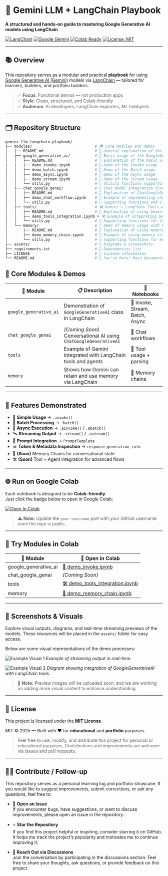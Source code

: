 # 🤖 Gemini LLM + LangChain Playbook  
**A structured and hands-on guide to mastering Google Generative AI models using LangChain**

[![LangChain](https://img.shields.io/badge/LangChain-Framework-blue)](https://www.langchain.com/)
[![Google Gemini](https://img.shields.io/badge/Google%20Gemini-LLM-red)](https://ai.google.dev/)
[![Colab Ready](https://img.shields.io/badge/Google%20Colab-Compatible-yellow)](https://colab.research.google.com/)
[![License: MIT](https://img.shields.io/badge/License-MIT-green.svg)](LICENSE)

---

## 📚 Overview

This repository serves as a modular and practical **playbook** for using [Google Generative AI (Gemini)](https://ai.google.dev/) models via [LangChain](https://python.langchain.com) — tailored for learners, builders, and portfolio builders.

> ✅ **Focus**: Functional demos — not production apps  
> ✅ **Style**: Clean, structured, and Colab-friendly  
> ✅ **Audience**: AI developers, LangChain explorers, ML hobbyists

---

## 🗂️ Repository Structure

```bash
gemini-llm-langchain-playbook/
├── modules/                            # 📚 Core modules and demos
│   ├── README.md                       # 📑 General explanation of the 'modules' folder structure and purpose
│   ├── google_generative_ai/           # 📌 Basic usage of the GoogleGenerativeAI class
│   │   ├── README.md                   # 📑 Explanation of the basic usage of GoogleGenerativeAI
│   │   ├── demo_invoke.ipynb           # 🔹 Demo of the Invoke usage
│   │   ├── demo_batch.ipynb            # 🔹 Demo of the Batch usage
│   │   ├── demo_async.ipynb            # 🔹 Demo of the Async usage
│   │   ├── demo_stream.ipynb           # 🔹 Demo of the Stream usage
│   │   └── utils.py                    # 🔧 Utility functions supporting basic usage
│   ├── chat_google_genai/              # 💬 Chat model integration (Coming Soon)
│   │   ├── README.md                   # 📑 Explanation of ChatGoogleGenerativeAI and chat workflows
│   │   ├── demo_chat_workflow.ipynb    # 💬 Example of implementing chat with Gemini
│   │   └── utils.py                    # 🔧 Supporting functions and classes for chat workflows
│   ├── tools/                          # 🛠️ Gemini + LangChain Tools demo
│   │   ├── README.md                   # 📑 Explanation of using Gemini with LangChain tools
│   │   ├── demo_tools_integration.ipynb # 🛠️ Example of integrating Gemini tools with LangChain
│   │   └── utils.py                    # 🔧 Supporting functions for tools integration
│   └── memory/                         # 🧠 Demo of memory usage with Gemini
│       ├── README.md                   # 📑 Explanation of using memory in LangChain with Gemini
│       ├── demo_memory_chain.ipynb     # 🧠 Example of using memory in a Gemini workflow
│       └── utils.py                    # 🔧 Supporting functions for memory usage
├── assets/                             # 📸 Diagrams & screenshots
├── requirements.txt                    # 🔧 Dependencies list
├── LICENSE                             # 📜 License information
└── README.md                           # 📘 You're here! Main documentation file
```

## 🧪 Core Modules & Demos

| 📁 Module               | 📋 Description                                                  | 📓 Notebooks                        |
|------------------------|------------------------------------------------------------------|-------------------------------------|
| `google_generative_ai` | Demonstration of `GoogleGenerativeAI` class in LangChain        | 🔹 Invoke, Stream, Batch, Async     |
| `chat_google_genai`    | *(Coming Soon)* Conversational AI using `ChatGoogleGenerativeAI` | 🔸 Chat workflows                   |
| `tools`                | Example of Gemini integrated with LangChain tools and agents     | 🔸 Tool usage + parsing             |
| `memory`               | Shows how Gemini can retain and use memory via LangChain         | 🔸 Memory chains                    |

---
## 🧠 Features Demonstrated

- 🎯 **Simple Usage** → `.invoke()`
- 🚀 **Batch Processing** → `.batch()`
- 🔁 **Async Execution** → `.ainvoke()` / `.abatch()`
- 🛰️ **Streaming Output** → `.stream()` / `.astream()`
- 🧩 **Prompt Integration** → `PromptTemplate`
- 📊 **Token & Metadata Inspection** → `response.generation_info`
- 🧠 **(Soon)** Memory Chains for conversational state
- 🛠️ **(Soon)** Tool + Agent integration for advanced flows
---
## 🌐 Run on Google Colab

Each notebook is designed to be **Colab-friendly**.  
Just click the badge below to open in Google Colab:

[![Open In Colab](https://colab.research.google.com/assets/colab-badge.svg)](https://colab.research.google.com/github/your-username/gemini-llm-langchain-playbook)

> ⚠️ **Note:** Update the `your-username` part with your GitHub username once the repo is public.
---
## 🧪 Try Modules in Colab

| 📁 Module            | 🔗 Open in Colab                             |
|---------------------|----------------------------------------------|
| google_generative_ai | [🔹 demo_invoke.ipynb](https://colab.research.google.com/github/your-username/gemini-llm-langchain-playbook/blob/main/modules/google_generative_ai/demo_invoke.ipynb) |
| chat_google_genai | *(Coming Soon)*                              |
| tools             | [🛠️ demo_tools_integration.ipynb](https://colab.research.google.com/github/your-username/gemini-llm-langchain-playbook/blob/main/modules/tools/demo_tools_integration.ipynb) |
| memory            | [🧠 demo_memory_chain.ipynb](https://colab.research.google.com/github/your-username/gemini-llm-langchain-playbook/blob/main/modules/memory/demo_memory_chain.ipynb) |

---
## 📸 Screenshots & Visuals

Explore visual outputs, diagrams, and real-time streaming previews of the models. These resources will be placed in the `assets/` folder for easy access.

Below are some visual representations of the demo processes:

![Example Visual 1](assets/example_image1.png)
*Example of streaming output in real-time.*

![Example Visual 2](assets/example_image2.png)
*Diagram showing integration of GoogleGenerativeAI with LangChain tools.*

> 📌 **Note:** Preview images will be uploaded soon, and we are working on adding more visual content to enhance understanding.
---
## 📜 License

This project is licensed under the **MIT License**.

MIT © 2025 — Built with ❤️ for **educational** and **portfolio** purposes.

> Feel free to use, modify, and distribute this project for personal or educational purposes. Contributions and improvements are welcome via issues and pull requests.
---
## 🙋‍♂️ Contribute / Follow-up

This repository serves as a personal learning log and portfolio showcase. If you would like to suggest improvements, submit corrections, or ask any questions, feel free to:

- 🐛 **Open an Issue**  
  If you encounter bugs, have suggestions, or want to discuss improvements, please open an issue in the repository.

- ⭐ **Star the Repository**  
  If you find this project helpful or inspiring, consider starring it on GitHub. It helps me track the project’s popularity and motivates me to continue improving it.

- 💬 **Reach Out via Discussions**  
  Join the conversation by participating in the discussions section. Feel free to share your thoughts, ask questions, or provide feedback on this project.
